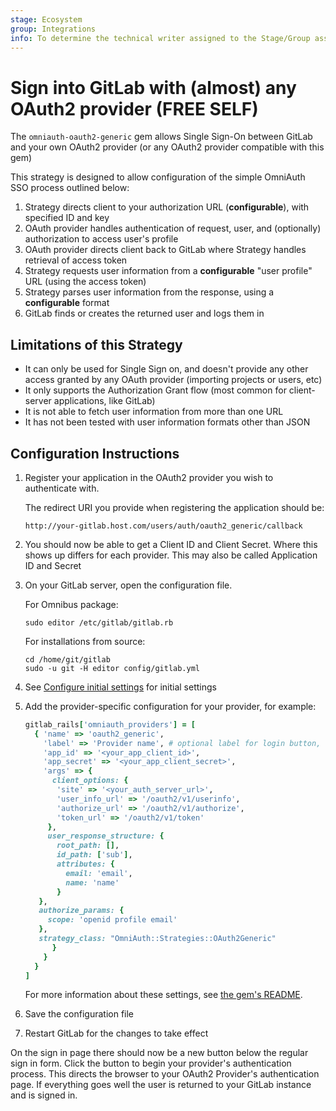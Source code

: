 ```yaml
---
stage: Ecosystem
group: Integrations
info: To determine the technical writer assigned to the Stage/Group associated with this page, see https://about.gitlab.com/handbook/engineering/ux/technical-writing/#assignments
---
```


# Sign into GitLab with (almost) any OAuth2 provider **(FREE SELF)**

The `omniauth-oauth2-generic` gem allows Single Sign-On between GitLab and your own OAuth2 provider
(or any OAuth2 provider compatible with this gem)

This strategy is designed to allow configuration of the simple OmniAuth SSO process outlined below:

1. Strategy directs client to your authorization URL (**configurable**), with specified ID and key
1. OAuth provider handles authentication of request, user, and (optionally) authorization to access user's profile
1. OAuth provider directs client back to GitLab where Strategy handles retrieval of access token
1. Strategy requests user information from a **configurable** "user profile" URL (using the access token)
1. Strategy parses user information from the response, using a **configurable** format
1. GitLab finds or creates the returned user and logs them in

## Limitations of this Strategy

- It can only be used for Single Sign on, and doesn't provide any other access granted by any OAuth provider
  (importing projects or users, etc)
- It only supports the Authorization Grant flow (most common for client-server applications, like GitLab)
- It is not able to fetch user information from more than one URL
- It has not been tested with user information formats other than JSON

## Configuration Instructions

1. Register your application in the OAuth2 provider you wish to authenticate with.

   The redirect URI you provide when registering the application should be:

   ```plaintext
   http://your-gitlab.host.com/users/auth/oauth2_generic/callback
   ```

1. You should now be able to get a Client ID and Client Secret.
   Where this shows up differs for each provider.
   This may also be called Application ID and Secret

1. On your GitLab server, open the configuration file.

   For Omnibus package:

   ```shell
   sudo editor /etc/gitlab/gitlab.rb
   ```

   For installations from source:

   ```shell
   cd /home/git/gitlab
   sudo -u git -H editor config/gitlab.yml
   ```

1. See [Configure initial settings](omniauth.md#configure-initial-settings) for initial settings

1. Add the provider-specific configuration for your provider, for example:

   ```ruby
   gitlab_rails['omniauth_providers'] = [
     { 'name' => 'oauth2_generic',
       'label' => 'Provider name', # optional label for login button, defaults to "Oauth2 Generic"
       'app_id' => '<your_app_client_id>',
       'app_secret' => '<your_app_client_secret>',
       'args' => {
         client_options: {
          'site' => '<your_auth_server_url>',
          'user_info_url' => '/oauth2/v1/userinfo',
          'authorize_url' => '/oauth2/v1/authorize',
          'token_url' => '/oauth2/v1/token'
        },
        user_response_structure: {
          root_path: [],
          id_path: ['sub'],
          attributes: { 
            email: 'email',
            name: 'name'
          } 
      },
      authorize_params: {
        scope: 'openid profile email' 
      },
      strategy_class: "OmniAuth::Strategies::OAuth2Generic"
         }
       }
     }
   ]
   ```

   For more information about these settings, see [the gem's README](https://gitlab.com/satorix/omniauth-oauth2-generic#gitlab-config-example).

1. Save the configuration file

1. Restart GitLab for the changes to take effect

On the sign in page there should now be a new button below the regular sign in form.
Click the button to begin your provider's authentication process. This directs
the browser to your OAuth2 Provider's authentication page. If everything goes well
the user is returned to your GitLab instance and is signed in.
